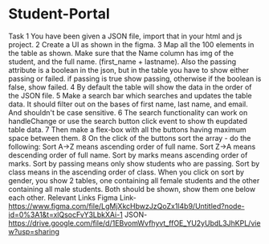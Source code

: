 # Student-Portal

Task
1 You have been given a JSON file, import that in your html and js project.
2  Create a UI as shown in the figma.
3  Map all the 100 elements in the table as shown. Make sure that the Name column has img of the student, and the full name. (first_name + lastname). 
    Also the passing attribute is a boolean in the json, but in the table you have to show either passing or failed. if passing is true show passing, otherwise if 
    the boolean is false, show failed.
4  By default the table will show the data in the order of the JSON file.
5  Make a search bar which searches and updates the table data. It should filter out on the bases of first name, last name, and email. And shouldn't be case sensitive.
6  The search functionality can work on handleChange or use the search button click event to show th eupdated table data.
7  Then make a flex-box with all the buttons having maximum space between them.
8  On the click of the buttons sort the array - do the following:
    Sort A->Z means ascending order of full name.
    Sort Z->A means descending order of full name.
    Sort by marks means ascending order of marks.
    Sort by passing means only show students who are passing.
    Sort by class means in the ascending order of class.
    When you click on sort by gender, you show 2 tables, one containing all female students and the other containing all male students. Both should be shown, show them one below each other.
    Relevant Links
Figma Link- https://www.figma.com/file/LgMjXkcHbwzJzQoZx1l4b9/Untitled?node-id=0%3A1&t=xlQsocFvY3LbkXAi-1
JSON- https://drive.google.com/file/d/1EBvomWvfhyvt_ffOE_YU2yUbdL3JhKPL/view?usp=sharing
